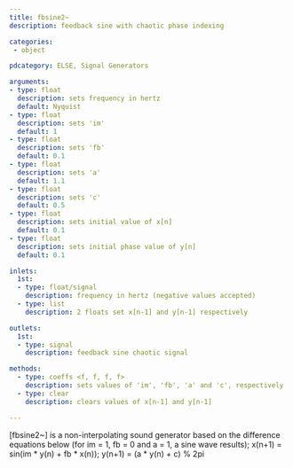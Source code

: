 ```yaml
---
title: fbsine2~
description: feedback sine with chaotic phase indexing

categories:
 - object

pdcategory: ELSE, Signal Generators

arguments:
- type: float
  description: sets frequency in hertz
  default: Nyquist
- type: float
  description: sets 'im'
  default: 1
- type: float
  description: sets 'fb'
  default: 0.1
- type: float
  description: sets 'a'
  default: 1.1
- type: float
  description: sets 'c'
  default: 0.5
- type: float
  description: sets initial value of x[n]
  default: 0.1
- type: float
  description: sets initial phase value of y[n]
  default: 0.1

inlets:
  1st:
  - type: float/signal
    description: frequency in hertz (negative values accepted)
  - type: list
    description: 2 floats set x[n-1] and y[n-1] respectively

outlets:
  1st:
  - type: signal
    description: feedback sine chaotic signal

methods:
  - type: coeffs <f, f, f, f>
    description: sets values of 'im', 'fb', 'a' and 'c', respectively
  - type: clear
    description: clears values of x[n-1] and y[n-1]

---
```


[fbsine2~] is a non-interpolating sound generator based on the difference equations below (for im = 1, fb = 0 and a = 1, a sine wave results);
x(n+1) = sin(im * y(n) + fb * x(n));
y(n+1) = (a * y(n) + c) % 2pi

